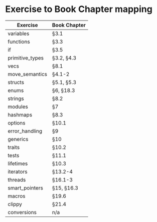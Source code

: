 # Exercise to Book Chapter mapping

| Exercise               | Book Chapter        |
| ---------------------- | ------------------- |
| variables              | §3.1                | done
| functions              | §3.3                | done
| if                     | §3.5                | done //没有switch,有个叫opinion的东西
| primitive_types        | §3.2, §4.3          | done
| vecs                   | §8.1                | done
| move_semantics         | §4.1-2              |
| structs                | §5.1, §5.3          |
| enums                  | §6, §18.3           |
| strings                | §8.2                |
| modules                | §7                  |
| hashmaps               | §8.3                |
| options                | §10.1               | done
| error_handling         | §9                  |
| generics               | §10                 |
| traits                 | §10.2               | 111
| tests                  | §11.1               | 11
| lifetimes              | §10.3               |
| iterators              | §13.2-4             |
| threads                | §16.1-3             |
| smart_pointers         | §15, §16.3          |
| macros                 | §19.6               |
| clippy                 | §21.4               |
| conversions            | n/a                 |
